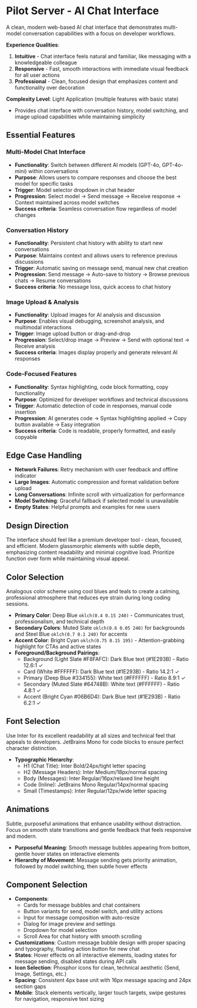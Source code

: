 # Pilot Server - AI Chat Interface

A clean, modern web-based AI chat interface that demonstrates multi-model conversation capabilities with a focus on developer workflows.

**Experience Qualities**:
1. **Intuitive** - Chat interface feels natural and familiar, like messaging with a knowledgeable colleague
2. **Responsive** - Fast, smooth interactions with immediate visual feedback for all user actions
3. **Professional** - Clean, focused design that emphasizes content and functionality over decoration

**Complexity Level**: Light Application (multiple features with basic state)
- Provides chat interface with conversation history, model switching, and image upload capabilities while maintaining simplicity

## Essential Features

### Multi-Model Chat Interface
- **Functionality**: Switch between different AI models (GPT-4o, GPT-4o-mini) within conversations
- **Purpose**: Allows users to compare responses and choose the best model for specific tasks
- **Trigger**: Model selector dropdown in chat header
- **Progression**: Select model → Send message → Receive response → Context maintained across model switches
- **Success criteria**: Seamless conversation flow regardless of model changes

### Conversation History
- **Functionality**: Persistent chat history with ability to start new conversations
- **Purpose**: Maintains context and allows users to reference previous discussions
- **Trigger**: Automatic saving on message send, manual new chat creation
- **Progression**: Send message → Auto-save to history → Browse previous chats → Resume conversations
- **Success criteria**: No message loss, quick access to chat history

### Image Upload & Analysis
- **Functionality**: Upload images for AI analysis and discussion
- **Purpose**: Enables visual debugging, screenshot analysis, and multimodal interactions
- **Trigger**: Image upload button or drag-and-drop
- **Progression**: Select/drop image → Preview → Send with optional text → Receive analysis
- **Success criteria**: Images display properly and generate relevant AI responses

### Code-Focused Features
- **Functionality**: Syntax highlighting, code block formatting, copy functionality
- **Purpose**: Optimized for developer workflows and technical discussions
- **Trigger**: Automatic detection of code in responses, manual code insertion
- **Progression**: AI generates code → Syntax highlighting applied → Copy button available → Easy integration
- **Success criteria**: Code is readable, properly formatted, and easily copyable

## Edge Case Handling

- **Network Failures**: Retry mechanism with user feedback and offline indicator
- **Large Images**: Automatic compression and format validation before upload
- **Long Conversations**: Infinite scroll with virtualization for performance
- **Model Switching**: Graceful fallback if selected model is unavailable
- **Empty States**: Helpful prompts and examples for new users

## Design Direction

The interface should feel like a premium developer tool - clean, focused, and efficient. Modern glassmorphic elements with subtle depth, emphasizing content readability and minimal cognitive load. Prioritize function over form while maintaining visual appeal.

## Color Selection

Analogous color scheme using cool blues and teals to create a calming, professional atmosphere that reduces eye strain during long coding sessions.

- **Primary Color**: Deep Blue `oklch(0.4 0.15 240)` - Communicates trust, professionalism, and technical depth
- **Secondary Colors**: Muted Slate `oklch(0.6 0.05 240)` for backgrounds and Steel Blue `oklch(0.7 0.1 240)` for accents
- **Accent Color**: Bright Cyan `oklch(0.75 0.15 195)` - Attention-grabbing highlight for CTAs and active states
- **Foreground/Background Pairings**:
  - Background (Light Slate #F8FAFC): Dark Blue text (#1E293B) - Ratio 12.6:1 ✓
  - Card (White #FFFFFF): Dark Blue text (#1E293B) - Ratio 14.2:1 ✓
  - Primary (Deep Blue #334155): White text (#FFFFFF) - Ratio 8.9:1 ✓
  - Secondary (Muted Slate #64748B): White text (#FFFFFF) - Ratio 4.8:1 ✓
  - Accent (Bright Cyan #06B6D4): Dark Blue text (#1E293B) - Ratio 6.2:1 ✓

## Font Selection

Use Inter for its excellent readability at all sizes and technical feel that appeals to developers. JetBrains Mono for code blocks to ensure perfect character distinction.

- **Typographic Hierarchy**:
  - H1 (Chat Title): Inter Bold/24px/tight letter spacing
  - H2 (Message Headers): Inter Medium/18px/normal spacing  
  - Body (Messages): Inter Regular/16px/relaxed line height
  - Code (Inline): JetBrains Mono Regular/14px/normal spacing
  - Small (Timestamps): Inter Regular/12px/wide letter spacing

## Animations

Subtle, purposeful animations that enhance usability without distraction. Focus on smooth state transitions and gentle feedback that feels responsive and modern.

- **Purposeful Meaning**: Smooth message bubbles appearing from bottom, gentle hover states on interactive elements
- **Hierarchy of Movement**: Message sending gets priority animation, followed by model switching, then subtle hover effects

## Component Selection

- **Components**: 
  - Cards for message bubbles and chat containers
  - Button variants for send, model switch, and utility actions
  - Input for message composition with auto-resize
  - Dialog for image preview and settings
  - Dropdown for model selection
  - Scroll Area for chat history with smooth scrolling
- **Customizations**: Custom message bubble design with proper spacing and typography, floating action button for new chat
- **States**: Hover effects on all interactive elements, loading states for message sending, disabled states during API calls
- **Icon Selection**: Phosphor icons for clean, technical aesthetic (Send, Image, Settings, etc.)
- **Spacing**: Consistent 4px base unit with 16px message spacing and 24px section gaps
- **Mobile**: Stack elements vertically, larger touch targets, swipe gestures for navigation, responsive text sizing